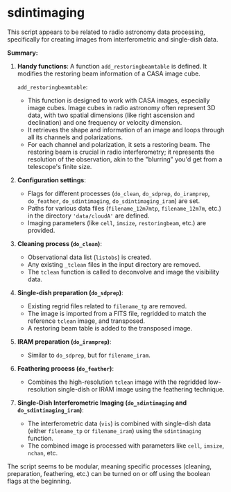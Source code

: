 # sdintimaging
 
This script appears to be related to radio astronomy data processing, specifically for creating images from interferometric and single-dish data.

**Summary:**

1. **Handy functions**: A function `add_restoringbeamtable` is defined. It modifies the restoring beam information of a CASA image cube.

    `add_restoringbeamtable`:
    - This function is designed to work with CASA images, especially image cubes. Image cubes in radio astronomy often represent 3D data, with two spatial dimensions (like right ascension and declination) and one frequency or velocity dimension.
    - It retrieves the shape and information of an image and loops through all its channels and polarizations.
    - For each channel and polarization, it sets a restoring beam. The restoring beam is crucial in radio interferometry; it represents the resolution of the observation, akin to the "blurring" you'd get from a telescope's finite size.
      
2. **Configuration settings**:
    - Flags for different processes (`do_clean`, `do_sdprep`, `do_iramprep`, `do_feather`, `do_sdintimaging`, `do_sdintimaging_iram`) are set.
    - Paths for various data files (`filename_12m7mtp`, `filename_12m7m`, etc.) in the directory `'data/cloudA'` are defined.
    - Imaging parameters (like `cell`, `imsize`, `restoringbeam`, etc.) are provided.

3. **Cleaning process (`do_clean`)**:
    - Observational data list (`listobs`) is created.
    - Any existing `_tclean` files in the input directory are removed.
    - The `tclean` function is called to deconvolve and image the visibility data.

4. **Single-dish preparation (`do_sdprep`)**:
    - Existing regrid files related to `filename_tp` are removed.
    - The image is imported from a FITS file, regridded to match the reference `tclean` image, and transposed.
    - A restoring beam table is added to the transposed image.

5. **IRAM preparation (`do_iramprep`)**:
    - Similar to `do_sdprep`, but for `filename_iram`.

6. **Feathering process (`do_feather`)**:
    - Combines the high-resolution `tclean` image with the regridded low-resolution single-dish or IRAM image using the feathering technique.

7. **Single-Dish Interferometric Imaging (`do_sdintimaging` and `do_sdintimaging_iram`)**:
    - The interferometric data (`vis`) is combined with single-dish data (either `filename_tp` or `filename_iram`) using the `sdintimaging` function.
    - The combined image is processed with parameters like `cell`, `imsize`, `nchan`, etc.

The script seems to be modular, meaning specific processes (cleaning, preparation, feathering, etc.) can be turned on or off using the boolean flags at the beginning.
